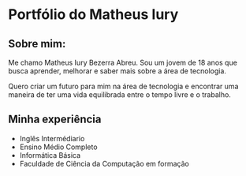<!DOCTYPE html>
<html lang="pt-br">
<head>
    <meta charset="UTF-8">
    <meta name="viewport" content="width=device-width, initial-scale=1.0">
    <title>Portfólio</title>
</head>
<body>
    <h1>Portfólio do Matheus Iury</h1>
    <h2>Sobre mim:</h2>
    <p>Me chamo Matheus Iury Bezerra Abreu. Sou um jovem de 18 anos que busca aprender, melhorar e saber mais sobre a área de tecnologia.</p>
    <p>Quero criar um futuro para mim na área de tecnologia e encontrar uma maneira de ter uma vida equilibrada entre o tempo livre e o trabalho.</p>
    
<h2>Minha experiência</h2>
<ul>
<li>Inglês Intermédiario</li>
<li>Ensino Médio Completo</li>
<li>Informática Básica</li>
<li>Faculdade de Ciência da Computação em formação</li>
</ul>
</html>
